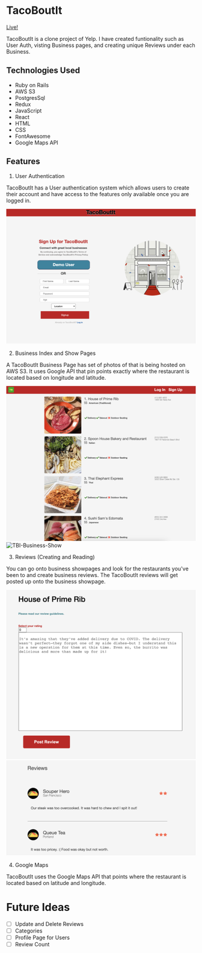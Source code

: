 # TacoBoutIt

[Live!](http://tacobout-it.herokuapp.com/#/)

TacoBoutIt is a clone project of Yelp. I have created funtionality such as User Auth, visting Business pages, and creating unique Reviews under each Business.

## Technologies Used

- Ruby on Rails
- AWS S3
- PostgresSql
- Redux
- JavaScript
- React
- HTML
- CSS
- FontAwesome
- Google Maps API

## Features

1. User Authentication

TacoBoutIt has a User authentication system which allows users to create their account and have access to the features only available once you are logged in.

![TBI-Signup-Page](app/images/TBI-Signup-Page.png)

2. Business Index and Show Pages

A TacoBoutIt Business Page has set of photos of that is being hosted on AWS S3. It uses Google API that pin points exactly where the restaurant is located based on longitude and latitude.

![TBI-Business-Index](app/images/TBI-Business-Index.png)
![TBI-Business-Show](app/images/TBI-Business-Show.png)

3. Reviews (Creating and Reading)

You can go onto business showpages and look for the restaurants you've been to and create business reviews. The TacoBoutIt reviews will get posted up onto the business showpage.

![TBI-Reviews-New](app/images/TBI-Reviews-New.png)
![TBI-Reviews-Show](app/images/TBI-Reviews-Show.png)

4. Google Maps

TacoBoutIt uses the Google Maps API that points where the restaurant is located based on latitude and longitude.

# Future Ideas

- [ ] Update and Delete Reviews
- [ ] Categories
- [ ] Profile Page for Users
- [ ] Review Count
